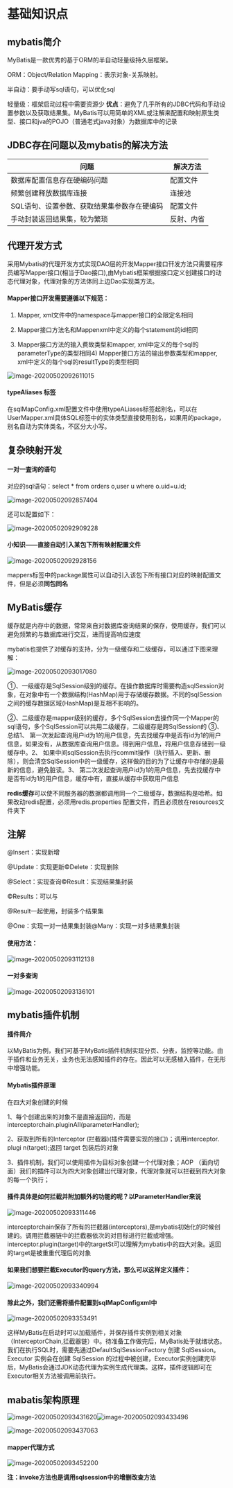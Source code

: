 # 基础知识点

## mybatis简介

MyBatis是一款优秀的基于ORM的半自动轻量级持久层框架。

ORM：Object/Relation Mapping：表示对象-关系映射。

半自动：要手动写sql语句，可以优化sql

轻量级：框架启动过程中需要资源少
**优点**：避免了几乎所有的JDBC代码和手动设置参数以及获取结果集。MyBatis可以用简单的XML或注解来配置和映射原生类型、接口和jva的POJO（普通老式java对象）为数据库中的记录

## JDBC存在问题以及mybatis的解决方法

| 问题                                        | 解决方法   |
| ------------------------------------------- | ---------- |
| 数据库配置信息存在硬编码问题                | 配置文件   |
| 频繁创建释放数据库连接                      | 连接池     |
| SQL语句、设置参数、获取结果集参数存在硬编码 | 配置文件   |
| 手动封装返回结果集，较为繁琐                | 反射、内省 |

## 代理开发方式

采用Mybatis的代理开发方式实现DAO层的开发Mapper接口幵发方法只需要程序员编写Mapper接口(相当于Dao接口),由Mybatis框架根据接口定义创建接口的动态代理对象，代理对象的方法体同上边Dao实现类方法。

#### Mapper接口开发需要遵循以下规范：

1)  Mapper, xml文件中的namespace与mapper接口的全限定名相同

2)  Mapper接口方法名和Mappenxml中定义的毎个statement的id相同

3)  Mapper接口方法的输入费故类型和mapper, xml中定义的毎个sql的parameterType的类型相同4)  Mapper接口方法的输出参数类型和mapper, xml中定义的毎个sql的resultType的类型相同

![image-20200502092611015](C:\Users\Administrator\AppData\Roaming\Typora\typora-user-images\image-20200502092611015.png)

#### typeAliases 标签

在sqlMapConfig.xml配置文件中使用typeALiases标签起别名，可以在UserMapper.xml具体SQL标签中的实体类型直接使用别名，如果用的package，别名自动为实体类名，不区分大小写。

## 复杂映射开发

#### 一对一査询的语句

对应的sql语句：select * from orders o,user u where o.uid=u.id;

![image-20200502092857404](C:\Users\Administrator\AppData\Roaming\Typora\typora-user-images\image-20200502092857404.png)

还可以配置如下：

![image-20200502092909228](C:\Users\Administrator\AppData\Roaming\Typora\typora-user-images\image-20200502092909228.png)

#### 小知识——直接自动引入某包下所有映射配置文件

![image-20200502092928156](C:\Users\Administrator\AppData\Roaming\Typora\typora-user-images\image-20200502092928156.png)

mappers标签中的package属性可以自动引入该包下所有接口对应的映射配置文件，但是必须**同包同名**

## MyBatis缓存

缓存就是内存中的数据，常常来自对数据库查询结果的保存，使用缓存，我们可以避免频繁的与数据库进行交互，进而提高响应速度

mybatis也提供了对缓存的支持，分为一级缓存和二级缓存，可以通过下图来理解：

![image-20200502093017080](C:\Users\Administrator\AppData\Roaming\Typora\typora-user-images\image-20200502093017080.png)

①、一级缓存是SqISession级别的缓存。在操作数据库时需要构造sqISession对象，在对象中有一个数据结构(HashMap)用于存储缓存数据。不同的sqISession之间的缓存数据区域(HashMap)是互相不影响的。

②、二级缓存是mapper级别的缓存，多个SqISession去操作同一个Mapper的sql语句，多个SqISession可以共用二级缓存，二级缓存是跨SqISession的
③、总结1、  第一次发起查询用户id为1的用户信息，先去找缓存中是否有id为1的用户信息，如果没有，从数据库查询用户信息。得到用户信息，将用户信息存储到一级缓存中。2、  如果中间sqISession去执行commit操作（执行插入、更新、删除），则会清空SqISession中的一级缓存，这样做的目的为了让缓存中存储的是最新的信息，避免脏读。3、  第二次发起查询用户id为1的用户信息，先去找缓存中是否有id为1的用户信息，缓存中有，直接从缓存中获取用户信息

**redis缓存**可以使不同服务器的数据都调用同一个二级缓存，数据结构是哈希。如果改动redis配置，必须用redis.properties 配置文件，而且必须放在resources文件夹下

## 注解

@lnsert：实现新增

@Update：实现更新©Delete：实现删除

@Select：实现查询©Result：实现结果集封装

©Results：可以与

@Result一起使用，封装多个结果集

@One：实现一对一结果集封装@Many：实现一对多结果集封装

#### 使用方法：

![image-20200502093112138](C:\Users\Administrator\AppData\Roaming\Typora\typora-user-images\image-20200502093112138.png)

#### 一对多查询

![image-20200502093136101](C:\Users\Administrator\AppData\Roaming\Typora\typora-user-images\image-20200502093136101.png)

## mybatis插件机制

#### 插件简介

以MyBatis为例，我们可基于MyBatis插件机制实现分页、分表，监控等功能。由于插件和业务无关，业务也无法感知插件的存在。因此可以无感植入插件，在无形中增强功能。

#### Mybatis插件原理

在四大对象创建的时候

1、每个创建出来的对象不是直接返回的，而是interceptorchain.pluginAII(parameterHandler);

2、获取到所有的Interceptor (拦截器)(插件需要实现的接口)；调用interceptor. plugi n(target);返回 target 包装后的对象

3、插件机制，我们可以使用插件为目标对象创建一个代理对象；AOP （面向切面）我们的插件可以为四大对象创建出代理对象，代理对象就可以拦截到四大对象的每一个执行；

#### 插件具体是如何拦截并附加额外的功能的呢？以ParameterHandler来说

![image-20200502093311446](C:\Users\Administrator\AppData\Roaming\Typora\typora-user-images\image-20200502093311446.png)

interceptorchain保存了所有的拦截器(interceptors),是mybatis初始化的时候创建的。调用拦截器链中的拦截器依次的对目标进行拦截或增强。interceptor.plugin(target)中的targetSt可以理解为mybatis中的四大对象。返回的target是被重重代理后的对象

#### 如果我们想要拦截Executor的query方法，那么可以这样定义插件：

![image-20200502093340994](C:\Users\Administrator\AppData\Roaming\Typora\typora-user-images\image-20200502093340994.png)

#### 除此之外，我们还需将插件配置到sqlMapConfigxml中

![image-20200502093353491](C:\Users\Administrator\AppData\Roaming\Typora\typora-user-images\image-20200502093353491.png)

这样MyBatis在启动时可以加载插件，并保存插件实例到相关对象（InterceptorChain,拦截器链）中。待准备工作做完后，MyBatis处于就绪状态。我们在执行SQL时，需要先通过DefaultSqISessionFactory 创建 SqISession。Executor 实例会在创建 SqISession 的过程中被创建，Executor实例创建完毕后，MyBatis会通过JDK动态代理为实例生成代理类。这样，插件逻辑即可在Executor相关方法被调用前执行。



## mabatis架构原理

![image-20200502093431620](C:\Users\Administrator\AppData\Roaming\Typora\typora-user-images\image-20200502093431620.png)![image-20200502093433496](C:\Users\Administrator\AppData\Roaming\Typora\typora-user-images\image-20200502093433496.png)

![image-20200502093437063](C:\Users\Administrator\AppData\Roaming\Typora\typora-user-images\image-20200502093437063.png)

#### mapper代理方式

![image-20200502093452200](C:\Users\Administrator\AppData\Roaming\Typora\typora-user-images\image-20200502093452200.png)

**注：invoke方法也是调用sqlsession中的增删改查方法**